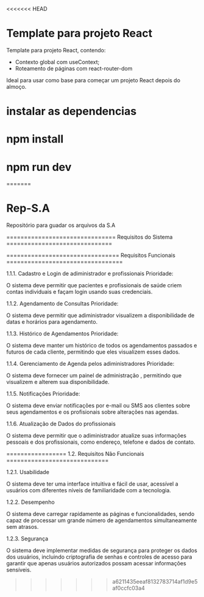 <<<<<<< HEAD
# Template para projeto React

Template para projeto React, contendo:
- Contexto global com useContext;
- Roteamento de páginas com react-router-dom

Ideal para usar como base para começar um projeto React depois do almoço.



instalar as dependencias
===
npm install
===
npm run dev
===
=======
# Rep-S.A
Repositório para guadar os arquivos da S.A

=============================== Requisitos do Sistema ==============================

================================ Requisitos Funcionais =================================

1.1.1. Cadastro e Login de adiministrador e profissionais Prioridade: 

 O sistema deve permitir que pacientes e profissionais de saúde criem contas individuais e façam login usando suas credenciais.



 1.1.2. Agendamento de Consultas  Prioridade:

O sistema deve permitir que adiministrador visualizem a disponibilidade de datas e horários para agendamento. 



1.1.3. Histórico de Agendamentos Prioridade:

O sistema deve manter um histórico de todos os agendamentos passados e futuros de cada cliente, permitindo que eles visualizem esses dados. 



1.1.4. Gerenciamento de Agenda pelos adiministradores Prioridade: 

O sistema deve fornecer um painel de administração , permitindo que visualizem e alterem sua disponibilidade. 




1.1.5. Notificações Prioridade:

O sistema deve enviar notificações por e-mail ou SMS aos clientes sobre seus agendamentos e os profisionais sobre alterações nas agendas.



1.1.6. Atualização de Dados do profissionais 

O sistema deve permitir que o adiministrador  atualize suas informações pessoais e dos profissionais, como endereço, telefone e dados de contato.





 ================= 1.2. Requisitos Não Funcionais =============================

1.2.1. Usabilidade 

O sistema deve ter uma interface intuitiva e fácil de usar, acessível a usuários com diferentes níveis de familiaridade com a tecnologia. 



1.2.2. Desempenho 

O sistema deve carregar rapidamente as páginas e funcionalidades, sendo capaz de processar um grande número de agendamentos simultaneamente sem atrasos. 



1.2.3. Segurança 

O sistema deve implementar medidas de segurança para proteger os dados dos usuários, incluindo criptografia de senhas e controles de acesso para garantir que apenas usuários autorizados possam acessar informações sensíveis.
>>>>>>> a6211435eeaf8132783714af1d9e5af0ccfc03a4
